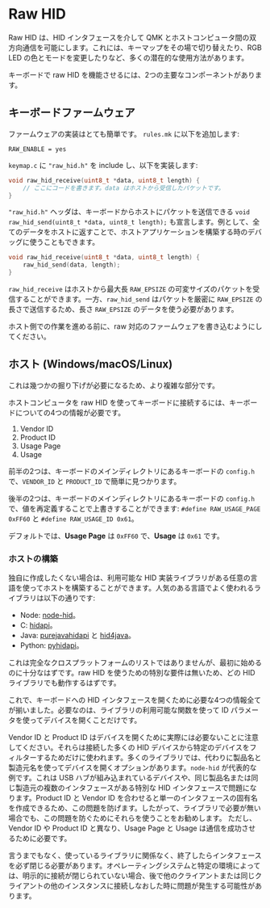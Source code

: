 # Raw HID

<!---
  original document: 0.10.47:docs/feature_rawhid.md
  git diff 0.10.47 HEAD -- docs/feature_rawhid.md | cat
-->

Raw HID は、HID インタフェースを介して QMK とホストコンピュータ間の双方向通信を可能にします。これには、キーマップをその場で切り替えたり、RGB LED の色とモードを変更したりなど、多くの潜在的な使用方法があります。

キーボードで raw HID を機能させるには、2つの主要なコンポーネントがあります。

## キーボードファームウェア

ファームウェアの実装はとても簡単です。
`rules.mk` に以下を追加します:

```make
RAW_ENABLE = yes
```

`keymap.c` に `"raw_hid.h"` を include し、以下を実装します:

```C
void raw_hid_receive(uint8_t *data, uint8_t length) {
    // ここにコードを書きます。data はホストから受信したパケットです。
}
```

`"raw_hid.h"` ヘッダは、キーボードからホストにパケットを送信できる `void raw_hid_send(uint8_t *data, uint8_t length);` も宣言します。例として、全てのデータをホストに返すことで、ホストアプリケーションを構築する時のデバッグに使うこともできます。

```C
void raw_hid_receive(uint8_t *data, uint8_t length) {
    raw_hid_send(data, length);
}
```

`raw_hid_receive` はホストから最大長 `RAW_EPSIZE` の可変サイズのパケットを受信することができます。一方、`raw_hid_send` はパケットを厳密に `RAW_EPSIZE` の長さで送信するため、長さ `RAW_EPSIZE` のデータを使う必要があります。

ホスト側での作業を進める前に、raw 対応のファームウェアを書き込むようにしてください。

## ホスト (Windows/macOS/Linux)

これは幾つかの掘り下げが必要になるため、より複雑な部分です。

ホストコンピュータを raw HID を使ってキーボードに接続するには、キーボードについての4つの情報が必要です。

1. Vendor ID
2. Product ID
3. Usage Page
4. Usage

前半の2つは、キーボードのメインディレクトリにあるキーボードの `config.h` で、`VENDOR_ID` と `PRODUCT_ID` で簡単に見つかります。

後半の2つは、キーボードのメインディレクトリにあるキーボードの `config.h` で、値を再定義することで上書きすることができます: `#define RAW_USAGE_PAGE 0xFF60` と `#define RAW_USAGE_ID 0x61`。

デフォルトでは、**Usage Page** は `0xFF60` で、**Usage** は `0x61` です。

### ホストの構築

独自に作成したくない場合は、利用可能な HID 実装ライブラリがある任意の言語を使ってホストを構築することができます。人気のある言語でよく使われるライブラリは以下の通りです:

* Node: [node-hid](https://github.com/node-hid/node-hid)。
* C: [hidapi](https://github.com/libusb/hidapi)。
* Java: [purejavahidapi](https://github.com/nyholku/purejavahidapi) と [hid4java](https://github.com/gary-rowe/hid4java)。
* Python: [pyhidapi](https://pypi.org/project/hid/)。

これは完全なクロスプラットフォームのリストではありませんが、最初に始めるのに十分なはずです。raw HID を使うための特別な要件は無いため、どの HID ライブラリでも動作するはずです。

これで、キーボードへの HID インタフェースを開くために必要な4つの情報全てが揃いました。必要なのは、ライブラリの利用可能な関数を使って ID パラメータを使ってデバイスを開くことだけです。

Vendor ID と Product ID はデバイスを開くために実際には必要ないことに注意してください。それらは接続した多くの HID デバイスから特定のデバイスをフィルターするためだけに使われます。多くのライブラリでは、代わりに製品名と製造元名を使ってデバイスを開くオプションがあります。`node-hid` が代表的な例です。これは USB ハブが組み込まれているデバイスや、同じ製品名または同じ製造元の複数のインタフェースがある特別な HID インタフェースで問題になります。Product ID と Vendor ID を合わせると単一のインタフェースの固有名を作成できるため、この問題を防げます。したがって、ライブラリで必要が無い場合でも、この問題を防ぐためにそれらを使うことをお勧めします。
ただし、Vendor ID や Product ID と異なり、Usage Page と Usage は通信を成功させるために必要です。

言うまでもなく、使っているライブラリに関係なく、終了したらインタフェースを必ず閉じる必要があります。オペレーティングシステムと特定の環境によっては、明示的に接続が閉じられていない場合、後で他のクライアントまたは同じクライアントの他のインスタンスに接続しなおした時に問題が発生する可能性があります。
